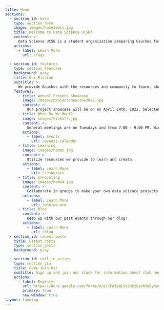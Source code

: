 ```yaml
---
title: Home
sections:
  - section_id: hero
    type: section_hero
    image: images/home2edit.jpg
    title: Welcome to Data Science UCSB!
    content: >-
      Data Science UCSB is a student organization preparing Gauchos for successful careers in data science and analytics.
    actions:
      - label: Learn More
        url: /faqs
  
  - section_id: features
    type: section_features
    background: gray
    title: Our Mission
    subtitle: >-
      We provide Gauchos with the resources and community to learn, share, and create in the realm of data science. Our vision is to be the platform through which companies and faculty researchers seek the best data science talent UCSB has to offer, as well as one that empowers students looking to earn this distinction.
    features:
      - title: Annual Project Showcase
        image: images/projectshowcase2022.jpg
        content: >-
          Our project showcase will be on on April 14th, 2022. Selected groups will present their data science projects to a panel of judges and have the opportunity to earn company sponsored awards. The project showcase will be followed by a networking event.
      - title: When Do We Meet?
        image: images/kickoff.jpg
        content: >-
          General meetings are on Tuesdays and from 7:00 - 9:00 PM. Winter quarter meetings will remain via Zoom until the university resumes in-person classes.
        actions:
          - label: Events
            url: /events-calendar
      - title: Learning
        image: images/home5.jpg
        content: >-
          Utilize resources we provide to learn and create.
        actions:
          - label: Learn More
            url: /resources
      - title: Innovating
        image: images/home4.jpg
        content: >-
          Collaborate in groups to make your own data science projects.
        actions:
          - label: Learn More
            url: /who-we-are
      - title: Blog
        content: >-
          Keep up with our past events through our blog!
        actions:
          - label: Learn More
            url: /blog
  - section_id: recent-posts
    title: Latest Posts
    type: section_posts
    background: gray

  - section_id: call-to-action
    type: section_cta
    title: Come Join Us!
    subtitle: Sign up and join our slack for information about club news and other opportunities.
    actions:
      - label: Register
        url: https://docs.google.com/forms/d/e/1FAIpQLScSwEzUavR3oEyXwSRg9UViMGBJTBm_2FSJBf4GjGDqDmWI3A/viewform
        primary: true
        new_window: true
layout: landing
---
```

